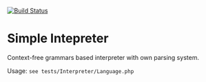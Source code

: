[![Build Status](https://travis-ci.org/vpArth/interpreter.php.svg?branch=master)](https://travis-ci.org/vpArth/interpreter.php)

Simple Intepreter
===

Context-free grammars based interpreter with own parsing system.

Usage: `see tests/Interpreter/Language.php`
